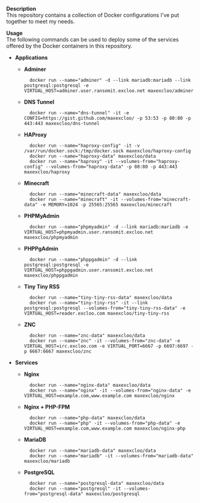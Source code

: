 **Description**  
This repository contains a collection of Docker configurations I've put together to meet my needs.

**Usage**  
The following commands can be used to deploy some of the services offered by the Docker containers in this repository.

- **Applications**

  - **Adminer**

          docker run --name="adminer" -d --link mariadb:mariadb --link postgresql:postgresql -e VIRTUAL_HOST=adminer.user.ransomit.excloo.net maxexcloo/adminer

  - **DNS Tunnel**

          docker run --name="dns-tunnel" -it -e CONFIG=https://gist.github.com/maxexcloo/ -p 53:53 -p 80:80 -p 443:443 maxexcloo/dns-tunnel

  - **HAProxy**

          docker run --name="haproxy-config" -it -v /var/run/docker.sock:/tmp/docker.sock maxexcloo/haproxy-config
          docker run --name="haproxy-data" maxexcloo/data
          docker run --name="haproxy" -it --volumes-from="haproxy-config" --volumes-from="haproxy-data" -p 80:80 -p 443:443 maxexcloo/haproxy

  - **Minecraft**

          docker run --name="minecraft-data" maxexcloo/data
          docker run --name="minecraft" -it --volumes-from="minecraft-data" -e MEMORY=1024 -p 25565:25565 maxexcloo/minecraft

  - **PHPMyAdmin**

          docker run --name="phpmyadmin" -d --link mariadb:mariadb -e VIRTUAL_HOST=phpmyadmin.user.ransomit.excloo.net maxexcloo/phpmyadmin

  - **PHPPgAdmin**

          docker run --name="phppgadmin" -d --link postgresql:postgresql -e VIRTUAL_HOST=phppgadmin.user.ransomit.excloo.net maxexcloo/phppgadmin

  - **Tiny Tiny RSS**

          docker run --name="tiny-tiny-rss-data" maxexcloo/data
          docker run --name="tiny-tiny-rss" -it --link postgresql:postgresql --volumes-from="tiny-tiny-rss-data" -e VIRTUAL_HOST=reader.excloo.com maxexcloo/tiny-tiny-rss

  - **ZNC**

          docker run --name="znc-data" maxexcloo/data
          docker run --name="znc" -it --volumes-from="znc-data" -e VIRTUAL_HOST=irc.excloo.com -e VIRTUAL_PORT=6667 -p 6697:6697 -p 6667:6667 maxexcloo/znc

- **Services**

  - **Nginx**
	
          docker run --name="nginx-data" maxexcloo/data
          docker run --name="nginx" -it --volumes-from="nginx-data" -e VIRTUAL_HOST=example.com,www.example.com maxexcloo/nginx
	
  - **Nginx + PHP-FPM**
	
          docker run --name="php-data" maxexcloo/data
          docker run --name="php" -it --volumes-from="php-data" -e VIRTUAL_HOST=example.com,www.example.com maxexcloo/nginx-php
	
  - **MariaDB** 
	
          docker run --name="mariadb-data" maxexcloo/data
          docker run --name="mariadb" -it --volumes-from="mariadb-data" maxexcloo/mariadb
	
  - **PostgreSQL**
	
          docker run --name="postgresql-data" maxexcloo/data
          docker run --name="postgresql" -it --volumes-from="postgresql-data" maxexcloo/postgresql
